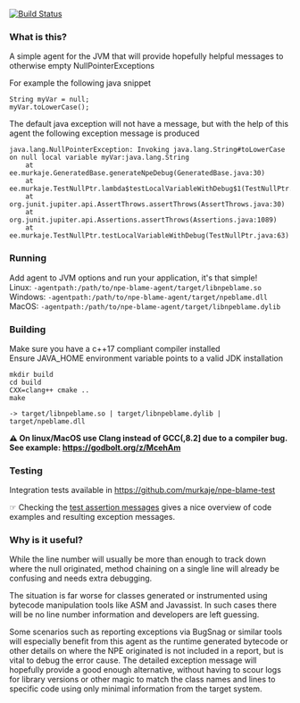 [![Build Status](https://travis-ci.com/murkaje/npe-blame-agent.svg?branch=master)](https://travis-ci.com/murkaje/npe-blame-agent)
### What is this?
A simple agent for the JVM that will provide hopefully helpful messages to otherwise empty NullPointerExceptions

For example the following java snippet
```
String myVar = null;
myVar.toLowerCase();
```

The default java exception will not have a message,
but with the help of this agent the following exception message is produced
```
java.lang.NullPointerException: Invoking java.lang.String#toLowerCase on null local variable myVar:java.lang.String
	at ee.murkaje.GeneratedBase.generateNpeDebug(GeneratedBase.java:30)
	at ee.murkaje.TestNullPtr.lambda$testLocalVariableWithDebug$1(TestNullPtr.java:63)
	at org.junit.jupiter.api.AssertThrows.assertThrows(AssertThrows.java:30)
	at org.junit.jupiter.api.Assertions.assertThrows(Assertions.java:1089)
	at ee.murkaje.TestNullPtr.testLocalVariableWithDebug(TestNullPtr.java:63)
```

### Running
Add agent to JVM options and run your application, it's that simple!  
Linux: `-agentpath:/path/to/npe-blame-agent/target/libnpeblame.so`  
Windows: `-agentpath:/path/to/npe-blame-agent/target/npeblame.dll`  
MacOS: `-agentpath:/path/to/npe-blame-agent/target/libnpeblame.dylib`

### Building
Make sure you have a c++17 compliant compiler installed  
Ensure JAVA_HOME environment variable points to a valid JDK installation  
```
mkdir build
cd build
CXX=clang++ cmake ..
make

-> target/libnpeblame.so | target/libnpeblame.dylib | target/npeblame.dll
```
**⚠ On linux/MacOS use Clang instead of GCC(,8.2] due to a compiler bug. See example: https://godbolt.org/z/McehAm**

### Testing
Integration tests available in https://github.com/murkaje/npe-blame-test

☞ Checking the [test assertion messages](https://github.com/murkaje/npe-blame-test/blob/master/src/test/java/ee/murkaje/TestJavassistGenerated.java) gives a nice overview of code examples and resulting exception messages.

### Why is it useful?
While the line number will usually be more than enough to track down where the null originated,
method chaining on a single line will already be confusing and needs extra debugging.

The situation is far worse for classes generated or instrumented using bytecode manipulation tools like ASM and Javassist.
In such cases there will be no line number information and developers are left guessing.
  
Some scenarios such as reporting exceptions via BugSnag or similar tools will especially benefit from this agent as the runtime generated bytecode or other details on where the NPE originated is not included in a report, but is vital to debug the error cause.
The detailed exception message will hopefully provide a good enough alternative, without having to scour logs for library versions or other magic to match the class names and lines to specific code using only minimal information from the target system.
